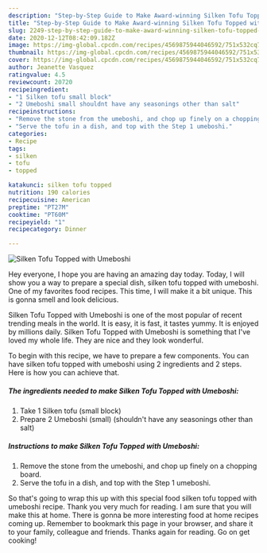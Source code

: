 ```yaml
---
description: "Step-by-Step Guide to Make Award-winning Silken Tofu Topped with Umeboshi"
title: "Step-by-Step Guide to Make Award-winning Silken Tofu Topped with Umeboshi"
slug: 2249-step-by-step-guide-to-make-award-winning-silken-tofu-topped-with-umeboshi
date: 2020-12-12T08:42:09.182Z
image: https://img-global.cpcdn.com/recipes/4569875944046592/751x532cq70/silken-tofu-topped-with-umeboshi-recipe-main-photo.jpg
thumbnail: https://img-global.cpcdn.com/recipes/4569875944046592/751x532cq70/silken-tofu-topped-with-umeboshi-recipe-main-photo.jpg
cover: https://img-global.cpcdn.com/recipes/4569875944046592/751x532cq70/silken-tofu-topped-with-umeboshi-recipe-main-photo.jpg
author: Jeanette Vasquez
ratingvalue: 4.5
reviewcount: 20720
recipeingredient:
- "1 Silken tofu small block"
- "2 Umeboshi small shouldnt have any seasonings other than salt"
recipeinstructions:
- "Remove the stone from the umeboshi, and chop up finely on a chopping board."
- "Serve the tofu in a dish, and top with the Step 1 umeboshi."
categories:
- Recipe
tags:
- silken
- tofu
- topped

katakunci: silken tofu topped 
nutrition: 190 calories
recipecuisine: American
preptime: "PT27M"
cooktime: "PT60M"
recipeyield: "1"
recipecategory: Dinner

---
```



![Silken Tofu Topped with Umeboshi](https://img-global.cpcdn.com/recipes/4569875944046592/751x532cq70/silken-tofu-topped-with-umeboshi-recipe-main-photo.jpg)

Hey everyone, I hope you are having an amazing day today. Today, I will show you a way to prepare a special dish, silken tofu topped with umeboshi. One of my favorites food recipes. This time, I will make it a bit unique. This is gonna smell and look delicious.



Silken Tofu Topped with Umeboshi is one of the most popular of recent trending meals in the world. It is easy, it is fast, it tastes yummy. It is enjoyed by millions daily. Silken Tofu Topped with Umeboshi is something that I've loved my whole life. They are nice and they look wonderful.


To begin with this recipe, we have to prepare a few components. You can have silken tofu topped with umeboshi using 2 ingredients and 2 steps. Here is how you can achieve that.

<!--inarticleads1-->

##### The ingredients needed to make Silken Tofu Topped with Umeboshi:

1. Take 1 Silken tofu (small block)
1. Prepare 2 Umeboshi (small) (shouldn&#39;t have any seasonings other than salt)




<!--inarticleads2-->

##### Instructions to make Silken Tofu Topped with Umeboshi:

1. Remove the stone from the umeboshi, and chop up finely on a chopping board.
1. Serve the tofu in a dish, and top with the Step 1 umeboshi.




So that's going to wrap this up with this special food silken tofu topped with umeboshi recipe. Thank you very much for reading. I am sure that you will make this at home. There is gonna be more interesting food at home recipes coming up. Remember to bookmark this page in your browser, and share it to your family, colleague and friends. Thanks again for reading. Go on get cooking!
